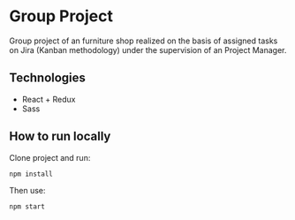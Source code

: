 # Group Project

Group project of an furniture shop realized on the basis of assigned tasks on Jira (Kanban methodology) under the supervision of an Project Manager. 

## Technologies

* React + Redux
* Sass

## How to run locally

Clone project and run:

```bash
npm install
```

Then use:

```bash
npm start
```
